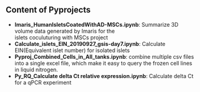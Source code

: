 ## Content of Pyprojects

 - **Imaris_HumanIsletsCoatedWithAD-MSCs.ipynb**: Summarize 3D volume data generated by Imaris for the <br> islets coculuturing with MSCs project
 - **Calculate_islets_EIN_20190927_gsis-day7.ipynb**: Calculate EIN(Equivalent islet number) for isolated islets 
 - **Pyproj_Combined_Cells_in_All_tanks.ipynb**: combine multiple csv files into a single excel file, which make it easy to query the frozen cell lines in liquid nitrogen.
 - **Py_RQ_Calculate delta Ct relative expression.ipynb**:  Calculate delta Ct for a qPCR experiment




